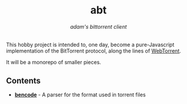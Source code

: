 <h1 align="center">abt</h1>
<h6 align="center">adam's bittorrent client</h6>

This hobby project is intended to, one day, become a pure-Javascript
implementation of the BitTorrent protocol, along the lines of
[WebTorrent](https://webtorrent.io).

It will be a monorepo of smaller pieces.

## Contents

- **[bencode](./bencode)** - A parser for the format used in torrent files
